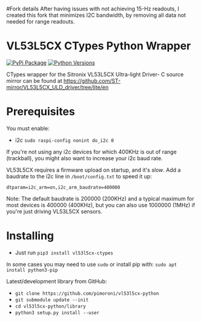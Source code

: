 #Fork details
After having issues with not achieving 15-Hz readouts, I created this fork that minimizes I2C bandwidth, by removing all data not needed for range readouts.

# VL53L5CX CTypes Python Wrapper

[![PyPi Package](https://img.shields.io/pypi/v/vl53l5cx-ctypes.svg)](https://pypi.python.org/pypi/vl53l5cx-ctypes)
[![Python Versions](https://img.shields.io/pypi/pyversions/vl53l5cx-ctypes.svg)](https://pypi.python.org/pypi/vl53l5cx-ctypes)

CTypes wrapper for the Sitronix VL53L5CX Ultra-light Driver- C source mirror can be found at https://github.com/ST-mirror/VL53L5CX_ULD_driver/tree/lite/en

# Prerequisites

You must enable:

* i2c `sudo raspi-config nonint do_i2c 0`

If you're not using any i2c devices for which 400KHz is out of range (trackball), you might also want to increase your i2c baud rate.

VL53L5CX requires a firmware upload on startup, and it's *slow*. Add a baudrate to the i2c line in `/boot/config.txt` to speed it up:

```
dtparam=i2c_arm=on,i2c_arm_baudrate=400000
```

Note: The default baudrate is 200000 (200KHz) and a typical maximum for most devices is 400000 (400KHz), but you can also use 1000000 (1MHz) if you're just driving VL53L5CX sensors.

# Installing

* Just run `pip3 install vl53l5cx-ctypes`

In some cases you may need to use `sudo` or install pip with: `sudo apt install python3-pip`

Latest/development library from GitHub:

* `git clone https://github.com/pimoroni/vl53l5cx-python`
* `git submodule update --init`
* `cd vl53l5cx-python/library`
* `python3 setup.py install --user`
